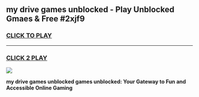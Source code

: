 
## my drive games unblocked - Play Unblocked Gmaes & Free #2xjf9
<h3>
<a href="https://news.freeplayer.one?title=my_drive_games_unblocked&ref=03M">CLICK TO PLAY</a></h3>
<hr>

<h3>
<a href="https://news.freeplayer.one?title=my_drive_games_unblocked&ref=03M">CLICK 2 PLAY</a>
  
</h3>

<a href="https://news.freeplayer.one?title=my_drive_games_unblocked&ref=03M"><img src="https://clearcache.store/games.png"></a>


**my drive games unblocked games unblocked: Your Gateway to Fun and Accessible Online Gaming**
